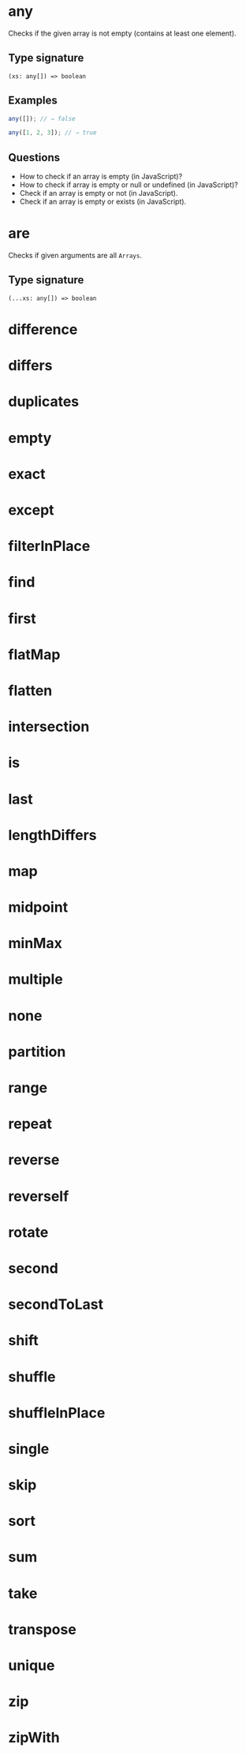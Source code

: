 # any

Checks if the given array is not empty (contains at least one element).

## Type signature

```
(xs: any[]) => boolean
```

## Examples

```javascript
any([]); // ⇒ false
```

```javascript
any([1, 2, 3]); // ⇒ true
```

## Questions

- How to check if an array is empty (in JavaScript)?
- How to check if array is empty or null or undefined (in JavaScript)?
- Check if an array is empty or not (in JavaScript).
- Check if an array is empty or exists (in JavaScript).

# are

Checks if given arguments are all `Arrays`.

## Type signature

```
(...xs: any[]) => boolean
```

# difference

# differs

# duplicates

# empty

# exact

# except

# filterInPlace

# find

# first

# flatMap

# flatten

# intersection

# is

# last

# lengthDiffers

# map

# midpoint

# minMax

# multiple

# none

# partition

# range

# repeat

# reverse

# reverseIf

# rotate

# second

# secondToLast

# shift

# shuffle

# shuffleInPlace

# single

# skip

# sort

# sum

# take

# transpose

# unique

# zip

# zipWith
